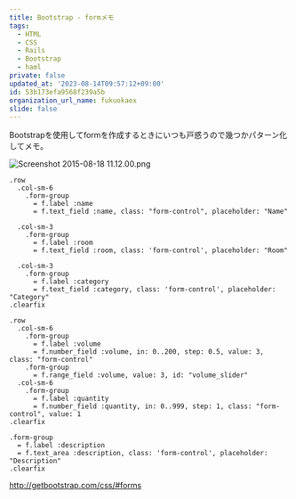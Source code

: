 ```yaml
---
title: Bootstrap - formメモ
tags:
  - HTML
  - CSS
  - Rails
  - Bootstrap
  - haml
private: false
updated_at: '2023-08-14T09:57:12+09:00'
id: 53b173efa9568f239a5b
organization_url_name: fukuokaex
slide: false
---
```

Bootstrapを使用してformを作成するときにいつも戸惑うので幾つかパターン化してメモ。

![Screenshot 2015-08-18 11.12.00.png](https://qiita-image-store.s3.amazonaws.com/0/82804/4dd9f1f3-30a1-f349-a982-41954a3818ea.png)

```haml:/app/views/moving_items/new.html.haml
.row
  .col-sm-6
    .form-group
      = f.label :name
      = f.text_field :name, class: "form-control", placeholder: "Name"

  .col-sm-3
    .form-group
      = f.label :room
      = f.text_field :room, class: 'form-control', placeholder: "Room"

  .col-sm-3
    .form-group
      = f.label :category
      = f.text_field :category, class: 'form-control', placeholder: "Category"
.clearfix

.row
  .col-sm-6
    .form-group
      = f.label :volume
      = f.number_field :volume, in: 0..200, step: 0.5, value: 3, class: "form-control"
    .form-group
      = f.range_field :volume, value: 3, id: "volume_slider"
  .col-sm-6
    .form-group
      = f.label :quantity
      = f.number_field :quantity, in: 0..999, step: 1, class: "form-control", value: 1
.clearfix

.form-group
  = f.label :description
  = f.text_area :description, class: 'form-control', placeholder: "Description"
.clearfix
```

http://getbootstrap.com/css/#forms
